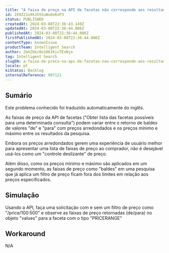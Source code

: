 ```yaml
---
title: "A faixa de preço na API de facetas não corresponde aos resultados da pesquisa"
id: 2X9Z21u9kJh55uWu6o6sP3
status: PUBLISHED
createdAt: 2024-03-08T22:36:43.149Z
updatedAt: 2024-03-08T22:36:44.086Z
publishedAt: 2024-03-08T22:36:44.086Z
firstPublishedAt: 2024-03-08T22:36:44.086Z
contentType: knownIssue
productTeam: Intelligent Search
author: 2mXZkbi0oi061KicTExNjo
tag: Intelligent Search
slugEN: a-faixa-de-preco-na-api-de-facetas-nao-corresponde-aos-resultados-da-pesquisa
locale: pt
kiStatus: Backlog
internalReference: 997121
---
```


## Sumário

<div class="alert alert-info">
  <p>Este problema conhecido foi traduzido automaticamente do inglês.</p>
</div>


As faixas de preço da API de facetas ("Obter lista das facetas possíveis para uma determinada consulta") podem variar entre o retorno de baldes de valores "de" e "para" com preços arredondados e os preços mínimo e máximo entre os resultados da pesquisa.

Embora os preços arredondados gerem uma experiência de usuário melhor para apresentar uma lista de faixas de preço ao comprador, não é desejável usá-los como um "controle deslizante" de preço.

Além disso, como os preços mínimo e máximo são aplicados em um segundo momento, as faixas de preço como "baldes" em uma pesquisa que já aplica um filtro de preço ficam fora dos limites em relação aos preços especificados.

## Simulação


Usando a API, faça uma solicitação com e sem um filtro de preço como "/price/100:500" e observe as faixas de preço retornadas (de/para) no objeto "values" para a faceta com o tipo "PRICERANGE"

## Workaround


N/A

